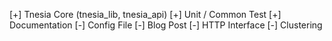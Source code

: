 [+] Tnesia Core (tnesia_lib, tnesia_api)
[+] Unit / Common Test
[+] Documentation
[-] Config File
[-] Blog Post
[-] HTTP Interface
[-] Clustering